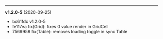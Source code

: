 
-------------------
 **v1.2.0-5**  (2020-09-25) 

* bc61fdc v1.2.0-5
* fe117ea fix(Grid): fixes 0 value render in GridCell
* 7569958 fix(Table): removes loading toggle in sync Table
